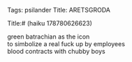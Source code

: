 Tags: psilander
Title: ARETSGRODA
  
Title:# (haiku 178780626623)  
  
green batrachian as the icon  
to simbolize a real fuck up by employees  
blood contracts with chubby boys  
